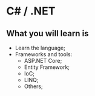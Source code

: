 # C# / .NET

## What you will learn is

- Learn the language;
- Frameworks and tools:
  - ASP.NET Core;
  - Entity Framework;
  - IoC;
  - LINQ;
  - Others;
